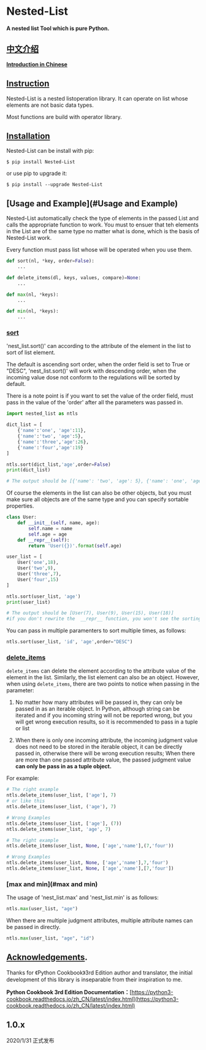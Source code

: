 # Nested-List
 **A nested list Tool which is pure Python.**

## [中文介绍](#中文介绍)

[**Introduction in Chinese**](https://www.arukione.com/2020/01/30/%E5%9F%BA%E4%BA%8Eoperator%E6%9E%84%E5%BB%BA%E7%9A%84Nested-List/)

## [Instruction](#Instruction)

Nested-List is a nested listoperation library. It can operate on list whose elements are not basic data types.

Most functions are build with operator library.

## [Installation](#Installation)

Nested-List can be install with pip:

`$ pip install Nested-List`

or use pip to upgrade it:

`$ pip install --upgrade Nested-List`

## [Usage and Example](#Usage and Example)

Nested-List automatically check the type of elements in the passed List and calls the appropriate function to work.
You must to ensuer that teh elements in the List are of the same type no matter what is done, which is the basis of Nested-List work.

Every function must pass list whose will be operated when you use them.

```Python
def sort(nl, *key, order=False):
    ...

def delete_items(dl, keys, values, compare)=None:
    ...

def max(nl, *keys):
    ...

def min(nl, *keys):
    ...
```

### [sort](#sort)

'nest_list.sort()' can according to the attribute of the element in the list to sort of list element.

The default is ascending sort order, when the order field is set to True or "DESC", 'nest_list.sort()' will work with descending order, when the incoming value dose not conform to the regulations will be sorted by default.

There is a note point is if you want to set the value of the order field, must pass in the value of the 'order' after all the parameters was passed in.

```Python
import nested_list as ntls

dict_list = [
    {'name':'one', 'age':11},
    {'name':'two', 'age':5},
    {'name':'three','age':26},
    {'name':'four','age':19}
]

ntls.sort(dict_list,'age',order=False)
print(dict_list)

# The output should be [{'name': 'two', 'age': 5}, {'name': 'one', 'age': 11}, {'name': 'four', 'age': 19}, {'name': 'three', 'age': 26}]
```

Of course the elements in the list can also be other objects, but you must make sure all objects are of the same type and you can specify sortable properties.

```Python
class User:
    def __init__(self, name, age):
        self.name = name
        self.age = age
    def __repr__(self):
        return 'User({})'.format(self.age)

user_list = [
    User('one',18),
    User('two',9),
    User('three',7),
    User('four',15)
]

ntls.sort(user_list, 'age')
print(user_list)

# The output should be [User(7), User(9), User(15), User(18)]
#if you don't rewrite the  __repr__ function, you won't see the sorting effect because it will print the object information.
```

You can pass in multiple paramenters to sort multiple times, as follows:

```Python
ntls.sort(user_list, 'id', 'age',order="DESC")
```

### [delete_items](#delete_items)

`delete_items` can delete the element according to the attribute value of the element in the list. Similarly, the list element can also be an object. However, when using `delete_items`, there are two points to notice when passing in the parameter:

1. No matter how many attributes will be passed in, they can only be passed in as an iterable object. In Python, although string can be iterated and if you incoming string will not be reported wrong, but you will get wrong execution results, so it is recommended to pass in a tuple or list

2. When there is only one incoming attribute, the incoming judgment value does not need to be stored in the iterable object, it can be directly passed in, otherwise there will be wrong execution results; When there are more than one passed attribute value, the passed judgment value **can only be pass in as a tuple object.**

For example:

```Python
# The right example
ntls.delete_items(user_list, ['age'], 7)
# or like this
ntls.delete_items(user_list, ('age'), 7)

# Wrong Examples
ntls.delete_items(user_list, ['age'], (7))
ntls.delete_items(user_list, 'age', 7)

# The right example
ntls.delete_items(user_list, None, ['age','name'],(7,'four'))

# Wrong Examples
ntls.delete_items(user_list, None, ['age','name'],7,'four')
ntls.delete_items(user_list, None, ['age','name'],[7,'four'])
```

### [max and min](#max and min)

The usage of 'nest_list.max' and 'nest_list.min' is as follows:

```Python
ntls.max(user_list, "age")
```

When there are multiple judgment attributes, multiple attribute names can be passed in directly.

```Python
ntls.max(user_list, "age", "id")
```

## [Acknowledgements](#Acknowledgements).

Thanks for 《Python Cookbook》3rd Edition author and translator, the initial development of this library is inseparable from
their inspiration to me.

**Python Cookbook 3rd Edition Documentation：**[https://python3-cookbook.readthedocs.io/zh_CN/latest/index.html](https://python3-cookbook.readthedocs.io/zh_CN/latest/index.html)

1.0.x
---
2020/1/31   正式发布
